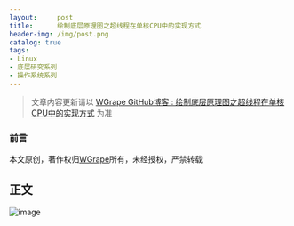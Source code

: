 ```yaml
---
layout:     post
title:      绘制底层原理图之超线程在单核CPU中的实现方式
header-img: /img/post.png
catalog: true
tags:
- Linux
- 底层研究系列
- 操作系统系列
---
```


> 文章内容更新请以 [WGrape GitHub博客 : 绘制底层原理图之超线程在单核CPU中的实现方式](https://github.com/WGrape/Blog/issues/241) 为准

### 前言
本文原创，著作权归[WGrape](https://github.com/WGrape)所有，未经授权，严禁转载

## 正文
![image](https://user-images.githubusercontent.com/35942268/182997387-3db47e79-1244-4d05-8bf9-5688ea2a0720.png)
